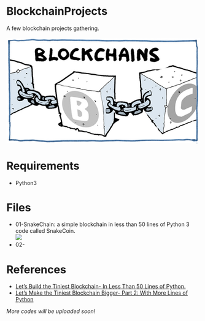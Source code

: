 # BlockchainProjects
A few blockchain projects gathering.<br><br>
![](/blockchain.jpg)

# Requirements
* Python3

# Files
* 01-SnakeChain: a simple blockchain in less than 50 lines of Python 3 code called SnakeCoin.<br>
![](./01-SnakeChain/result.png)
* 02-

# References
* [Let’s Build the Tiniest Blockchain- In Less Than 50 Lines of Python.](https://medium.com/crypto-currently/lets-build-the-tiniest-blockchain-e70965a248b)
* [Let’s Make the Tiniest Blockchain Bigger- Part 2: With More Lines of Python](https://medium.com/crypto-currently/lets-make-the-tiniest-blockchain-bigger-ac360a328f4d)



*More codes will be uploaded soon!*
